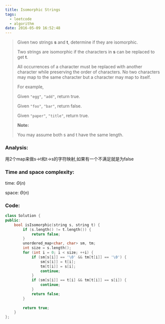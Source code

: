 ```yaml
---
title: Isomorphic Strings
tags:
  - leetcode
  - algorithm
date: 2016-05-09 16:52:48
---
```

>
>Given two strings **s** and **t**, determine if they are isomorphic.
>
>Two strings are isomorphic if the characters in **s** can be replaced to get **t**.
>
>All occurrences of a character must be replaced with another character while preserving the order of characters. No two characters may map to the same character but a character may map to itself.
>
>For example,
>
>Given `"egg"`, `"add"`, return true.
>
>Given `"foo"`, `"bar"`, return false.
>
>Given `"paper"`, `"title"`, return true.
>
>**Note:**
>
>You may assume both s and t have the same length.
>

### Analysis:
用2个map来做s->t和t->s的字符映射,如果有一个不满足就是为false
### Time and space complexity:
time: $\Theta (n)$

space: $\Theta (n)$
### Code:
```cpp
class Solution {
public:
    bool isIsomorphic(string s, string t) {
        if (s.length() != t.length()) {
            return false;
        }
        unordered_map<char, char> sm, tm;
        int size = s.length();
        for (int i = 0; i < size; ++i) {
            if (sm[s[i]] == '\0' && tm[t[i]] == '\0') {
                sm[s[i]] = t[i];
                tm[t[i]] = s[i];
                continue;
            }
            if (sm[s[i]] == t[i] && tm[t[i]] == s[i]) {
                continue;
            }
            return false;
        }
        
        return true;
    }
};
```

